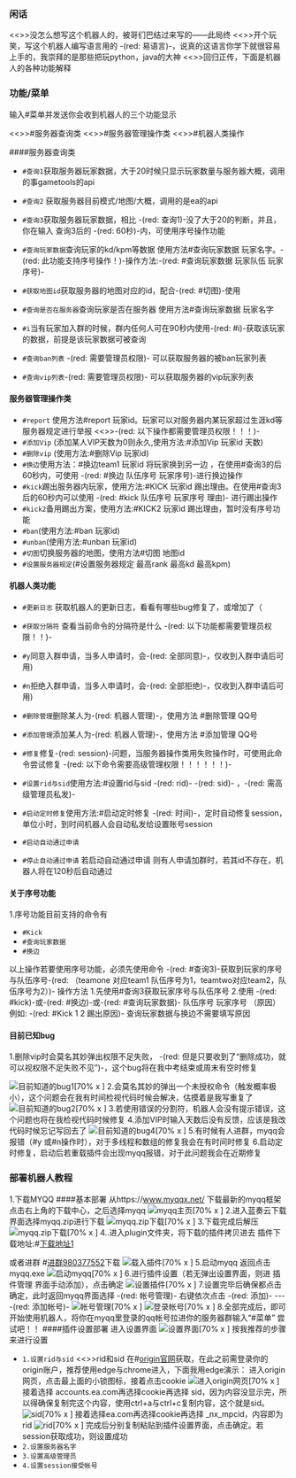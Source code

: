### 闲话

<<>>没怎么想写这个机器人的，被哥们巴结过来写的——此局终
<<>>开个玩笑，写这个机器人编写语言用的 -(red: 易语言)-，说真的这语言你学下就很容易上手的，我崇拜的是那些把玩python，java的大神
<<>>回归正传，下面是机器人的各种功能解释

### 功能/菜单
输入#菜单并发送你会收到机器人的三个功能显示
> 
<<>>#服务器查询类
<<>>#服务器管理操作类
<<>>#机器人类操作

####服务器查询类

* `#查询1`获取服务器玩家数据，大于20时候只显示玩家数量与服务器大概，调用的事gametools的api
* `#查询2` 获取服务器目前模式/地图/大概，调用的是ea的api
* `#查询3`获取服务器玩家数据，相比 -(red: 查询1)-没了大于20的判断，并且，你在输入 查询3后的 -(red: 60秒)-内，可使用序号操作功能
* `#查询玩家数据`查询玩家的kd/kpm等数据 使用方法#查询玩家数据 玩家名字。-(red: 此功能支持序号操作！)-操作方法:-(red: #查询玩家数据 玩家队伍 玩家序号)-
* `#获取地图id`获取服务器的地图对应的id，配合-(red: #切图)-使用

* `#查询是否在服务器`查询玩家是否在服务器 使用方法#查询玩家数据 玩家名字
* `#i`当有玩家加入群的时候，群内任何人可在90秒内使用-(red: #i)-获取该玩家的数据，前提是该玩家数据可被查询
* `#查询ban列表` -(red: 需要管理员权限)- 可以获取服务器的被ban玩家列表
* `#查询vip列表`-(red: 需要管理员权限)- 可以获取服务器的vip玩家列表
#### 服务器管理操作类
* `#report` 使用方法#report 玩家id。玩家可以对服务器内某玩家超过生涯kd等服务器规定进行举报
<<>>-(red: 以下操作都需要管理员权限！！！)-
* `#添加Vip` (添加某人VIP天数为0则永久,使用方法:#添加Vip 玩家id 天数)
* `#删除vip` (使用方法:#删除Vip 玩家id)
* `#换边`使用方法：#换边team1 玩家id 将玩家换到另一边 ，在使用#查询3的后60秒内，可使用 -(red: #换边 队伍序号 玩家序号)-进行换边操作
* `#kick`踢出服务器内玩家，使用方法:#KICK 玩家id 踢出理由。在使用#查询3后的60秒内可以使用 -(red: #kick 队伍序号 玩家序号 理由)- 进行踢出操作
* `#kick2`备用踢出方案，使用方法:#KICK2 玩家id 踢出理由，暂时没有序号功能
* `#ban`(使用方法:#ban 玩家id)
* `#unban`(使用方法:#unban 玩家id)
* `#切图`切换服务器的地图，使用方法#切图 地图id
* `#设置服务器规定`(#设置服务器规定 最高rank 最高kd 最高kpm)
#### 机器人类功能
* `#更新日志` 获取机器人的更新日志，看看有哪些bug修复了，或增加了（
* `#获取分隔符` 查看当前命令的分隔符是什么
-(red: 以下功能都需要管理员权限！！)-
* `#y`同意入群申请，当多人申请时，会-(red: 全部同意)-，仅收到入群申请后可用)
* `#n`拒绝入群申请，当多人申请时，会-(red: 全部拒绝)-，仅收到入群申请后可用)
* `#删除管理`删除某人为-(red: 机器人管理)-，使用方法 #删除管理 QQ号
* `#添加管理`添加某人为-(red: 机器人管理)-，使用方法 #添加管理 QQ号

* `#修复`修复-(red: session)-问题，当服务器操作类用失败操作时，可使用此命令尝试修复
-(red: 以下命令需要高级管理权限！！！！！！)-
* `#设置rid与sid`使用方法:#设置rid与sid -(red: rid)- -(red: sid)- ，-(red: 需高级管理员私发)-
* `#启动定时修复`使用方法:#启动定时修复 -(red: 时间)-，定时自动修复session，单位小时，到时间机器人会自动私发给设置账号session
* `#启动自动通过申请`
* `#停止自动通过申请`
若启动自动通过申请 则有人申请加群时，若其id不存在，机器人将在120秒后自动通过
#### 关于序号功能
1.序号功能目前支持的命令有 
* `#Kick`
* `#查询玩家数据`
* `#换边`

以上操作若要使用序号功能，必须先使用命令 -(red: #查询3)-获取到玩家的序号与队伍序号-(red: （teamone 对应team1 队伍序号为1，teamtwo对应team2，队伍序号为2）)-
操作方法
1.先使用#查询3获取玩家序号与队伍序号
2.使用 -(red: #kick)-或-(red: #换边)-或-(red: #查询玩家数据)- 队伍序号 玩家序号 （原因）
例如: -(red: #Kick 1 2 踢出原因)-
查询玩家数据与换边不需要填写原因
#### 目前已知bug
1.删除vip时会莫名其妙弹出权限不足失败， -(red: 但是只要收到了“删除成功，就可以视权限不足失败不见”)-，这个bug将在我中考结束或周末有空时修复

![目前知道的bug1[70% x ]](https://s1.ax1x.com/2022/04/06/qvTlzd.jpg)
2.会莫名其妙的弹出一个未授权命令（触发概率极小），这个问题会在我有时间检视代码时候会解决，估摸着是我写重复了
![目前知道的bug2[70% x ]](https://s1.ax1x.com/2022/04/06/qxizef.jpg)
3.若使用错误的分割符，机器人会没有提示错误，这个问题也将在我检视代码时候修复
4.添加VIP时输入天数后没有反馈，应该是我改代码时候忘记写回去了
![目前知道的bug4[70% x ]](https://s1.ax1x.com/2022/04/08/LCRilj.jpg)
5.有时候有人进群，myqq会报错（#y 或#n操作时），对于多线程和数组的修复我会在有时间时修复
6.启动定时修复，启动后若重载插件会出现myqq报错，对于此问题我会在近期修复

### 部署机器人教程

1.下载MYQQ
####基本部署
从https://www.myqqx.net/ 下载最新的myqq框架
点击右上角的下载中心，之后选择myqq
![myqq主页[70% x ]](https://s1.ax1x.com/2022/04/09/LPLh4J.png)
2.进入蓝奏云下载界面选择myqq.zip进行下载
![myqq.zip下载[70% x ]](https://s1.ax1x.com/2022/04/09/LPLXUe.png)
3.下载完成后解压
![myqq.zip下载[70% x ]](https://s1.ax1x.com/2022/04/09/LPOnvq.png)
4..进入plugin文件夹，将下载的插件拷贝进去
插件下载地址:#[下载地址1](https://bbs.myqqx.net/forum.php?mod=viewthread&tid=1755&page=1&extra=)

或者进群 #[进群980377552](https://jq.qq.com/?_wv=1027&k=1TuYT6YP)下载
![载入插件[70% x ]](https://s1.ax1x.com/2022/04/09/LPOrIe.png)
5.启动myqq
返回点击myqq.exe
![启动myqq[70% x ]](https://s1.ax1x.com/2022/04/09/LPXNFg.png)
6.进行插件设置（若无弹出设置界面，则进 插件管理 界面手动添加），点击确定
![设置插件[70% x ]](https://s1.ax1x.com/2022/04/09/LPXXpd.png)
7.设置完毕后确保都点击确定，此时返回myqq界面选择 -(red: 帐号管理)- 右键依次点击 -(red: 添加)- ----(red: 添加帐号)- 
![帐号管理[70% x ]](https://s1.ax1x.com/2022/04/09/LPjnBV.png)
![登录帐号[70% x ]](https://s1.ax1x.com/2022/04/09/LPjD9H.png)
8.全部完成后，即可开始使用机器人，将你在myqq里登录的qq帐号拉进你的服务器群输入“#菜单” 尝试吧！！
####插件设置部署
进入设置界面
![设置界面[70% x ]](https://s1.ax1x.com/2022/04/09/LPv3a8.png)
按我推荐的步骤来进行设置

* `1.设置rid与sid`
<<>>rid和sid 在#[origin官网](https://www.origin.com/hkg/zh-tw/my-home)获取，在此之前需登录你的origin账户，推荐使用edge与chrome进入，下面我用edge演示：
进入origin网页，点击最上面的小锁图标，接着点击cookie
![进入origin网页[70% x ]](https://s1.ax1x.com/2022/04/09/LPx0ld.png)
接着选择 accounts.ea.com再选择cookie再选择 sid，因为内容没显示完，所以得确保复制完这个内容，使用ctrl+a与ctrl+c复制内容，这个就是sid。
![sid[70% x ]](https://s1.ax1x.com/2022/04/09/LPxbkT.png)
接着选择ea.com再选择cookie再选择 
_nx_mpcid，内容即为rid
![rid[70% x ]](https://s1.ax1x.com/2022/04/09/LPzGcj.png)
完成后分别复制粘贴到插件设置界面，点击确定。若session获取成功，则设置成功
* `2.设置服务器名字`
* `3.设置高级管理员`
* `4.设置session接受帐号`